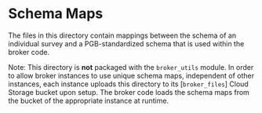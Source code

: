 # Schema Maps

The files in this directory contain mappings between the schema of an individual survey
and a PGB-standardized schema that is used within the broker code.

Note: This directory is __not__ packaged with the `broker_utils` module. In order to
allow broker instances to use unique schema maps, independent of other instances, each
instance uploads this directory to its \[`broker_files`\] Cloud Storage bucket upon
setup. The broker code loads the schema maps from the bucket of the appropriate instance
at runtime.
